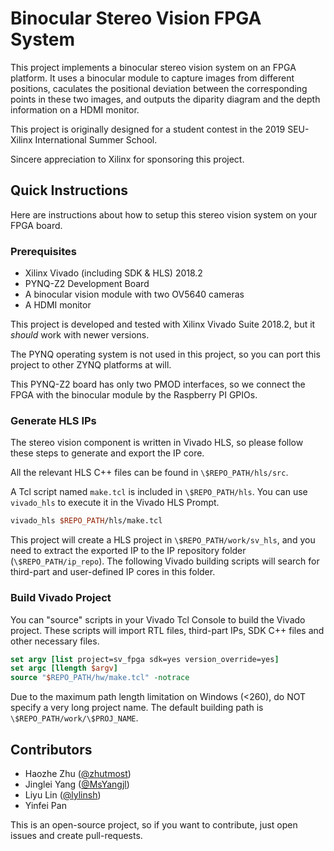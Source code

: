 # Binocular Stereo Vision FPGA System

This project implements a binocular stereo vision system on an FPGA platform. It uses a binocular module to capture images from different positions, caculates the positional deviation between the corresponding points in these two images, and outputs the diparity diagram and the depth information on a HDMI monitor.

This project is originally designed for a student contest in the 2019 SEU-Xilinx International Summer School.

Sincere appreciation to Xilinx for sponsoring this project.

## Quick Instructions

Here are instructions about how to setup this stereo vision system on your FPGA board.

### Prerequisites

- Xilinx Vivado (including SDK & HLS) 2018.2
- PYNQ-Z2 Development Board
- A binocular vision module with two OV5640 cameras
- A HDMI monitor

This project is developed and tested with Xilinx Vivado Suite 2018.2, but it *should* work with newer versions.

The PYNQ operating system is not used in this project, so you can port this project to other ZYNQ platforms at will.

This PYNQ-Z2 board has only two PMOD interfaces, so we connect the FPGA with the binocular module by the Raspberry PI GPIOs.

### Generate HLS IPs

The stereo vision component is written in Vivado HLS, so please follow these steps to generate and export the IP core.

All the relevant HLS C++ files can be found in `\$REPO_PATH/hls/src`.

A Tcl script named `make.tcl` is included in `\$REPO_PATH/hls`. You can use `vivado_hls` to execute it in the Vivado HLS Prompt.

```tcl
vivado_hls $REPO_PATH/hls/make.tcl
```

This project will create a HLS project in `\$REPO_PATH/work/sv_hls`, and you need to extract the exported IP to the IP repository folder (`\$REPO_PATH/ip_repo`). The following Vivado building scripts will search for third-part and user-defined IP cores in this folder.

### Build Vivado Project

You can "source" scripts in your Vivado Tcl Console to build the Vivado project. These scripts will import RTL files, third-part IPs, SDK C++ files and other necessary files.

```tcl
set argv [list project=sv_fpga sdk=yes version_override=yes]
set argc [llength $argv]
source "$REPO_PATH/hw/make.tcl" -notrace
```
Due to the maximum path length limitation on Windows (<260), do NOT specify a very long project name.
The default building path is `\$REPO_PATH/work/\$PROJ_NAME`.

## Contributors

- Haozhe Zhu ([@zhutmost](https://github.com/zhutmost))
- Jinglei Yang ([@MsYangjl](https://github.com/MsYangjl))
- Liyu Lin ([@lylinsh](https://github.com/lylinsh))
- Yinfei Pan

This is an open-source project, so if you want to contribute, just open issues and create pull-requests.
